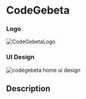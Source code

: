 # CodeGebeta

### Logo

![CodeGebetaLogo](https://user-images.githubusercontent.com/57604289/137598441-f258594a-7396-44a2-a95b-99b0f50a41b8.png)


### UI Design

![codegebeta home ui design ](https://user-images.githubusercontent.com/57604289/137599084-05ded44c-06ee-4964-9886-9e6f6c648b37.png)


## Description
